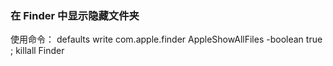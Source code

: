 
### 在 Finder 中显示隐藏文件夹

使用命令：
defaults write com.apple.finder AppleShowAllFiles -boolean true ; killall Finder
